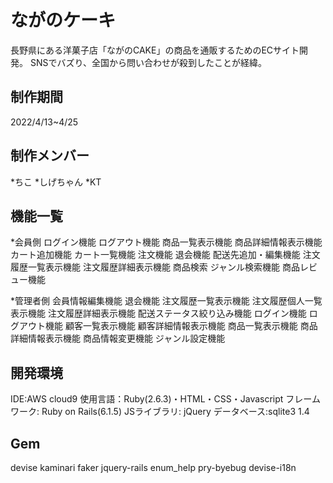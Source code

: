# ながのケーキ

長野県にある洋菓子店「ながのCAKE」の商品を通販するためのECサイト開発。
SNSでバズり、全国から問い合わせが殺到したことが経緯。

## 制作期間
2022/4/13~4/25

## 制作メンバー
*ちこ
*しげちゃん
*KT

## 機能一覧
*会員側
ログイン機能
ログアウト機能
商品一覧表示機能
商品詳細情報表示機能
カート追加機能
カート一覧機能
注文機能
退会機能
配送先追加・編集機能
注文履歴一覧表示機能
注文履歴詳細表示機能
商品検索
ジャンル検索機能
商品レビュー機能

*管理者側
会員情報編集機能
退会機能
注文履歴一覧表示機能
注文履歴個人一覧表示機能
注文履歴詳細表示機能
配送ステータス絞り込み機能
ログイン機能
ログアウト機能
顧客一覧表示機能
顧客詳細情報表示機能
商品一覧表示機能
商品詳細情報表示機能
商品情報変更機能
ジャンル設定機能

## 開発環境
IDE:AWS cloud9
使用言語：Ruby(2.6.3)・HTML・CSS・Javascript
フレームワーク: Ruby on Rails(6.1.5)
JSライブラリ: jQuery
データベース:sqlite3 1.4

## Gem
devise
kaminari
faker
jquery-rails
enum_help
pry-byebug
devise-i18n